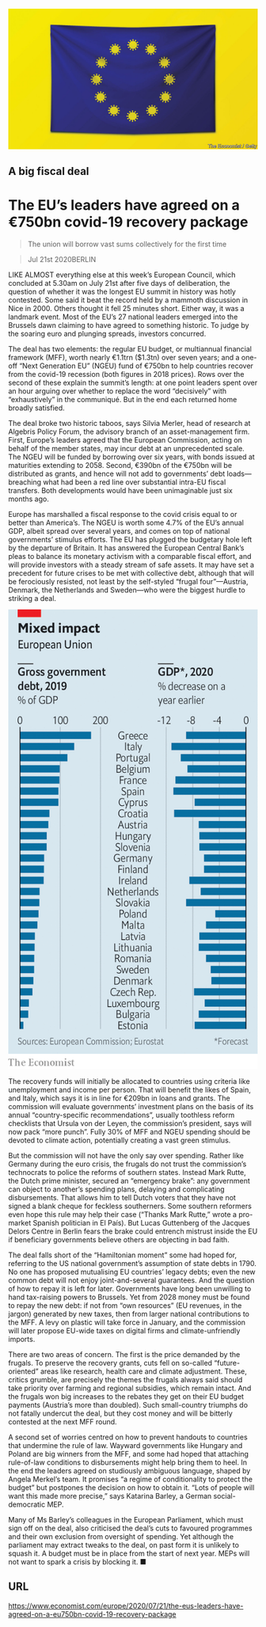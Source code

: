 ![](./images/20200725_EUD001_0.jpg)

## A big fiscal deal

# The EU’s leaders have agreed on a €750bn covid-19 recovery package

> The union will borrow vast sums collectively for the first time

> Jul 21st 2020BERLIN

LIKE ALMOST everything else at this week’s European Council, which concluded at 5.30am on July 21st after five days of deliberation, the question of whether it was the longest EU summit in history was hotly contested. Some said it beat the record held by a mammoth discussion in Nice in 2000. Others thought it fell 25 minutes short. Either way, it was a landmark event. Most of the EU’s 27 national leaders emerged into the Brussels dawn claiming to have agreed to something historic. To judge by the soaring euro and plunging spreads, investors concurred.

The deal has two elements: the regular EU budget, or multiannual financial framework (MFF), worth nearly €1.1trn ($1.3tn) over seven years; and a one-off “Next Generation EU” (NGEU) fund of €750bn to help countries recover from the covid-19 recession (both figures in 2018 prices). Rows over the second of these explain the summit’s length: at one point leaders spent over an hour arguing over whether to replace the word “decisively” with “exhaustively” in the communiqué. But in the end each returned home broadly satisfied.

The deal broke two historic taboos, says Silvia Merler, head of research at Algebris Policy Forum, the advisory branch of an asset-management firm. First, Europe’s leaders agreed that the European Commission, acting on behalf of the member states, may incur debt at an unprecedented scale. The NGEU will be funded by borrowing over six years, with bonds issued at maturities extending to 2058. Second, €390bn of the €750bn will be distributed as grants, and hence will not add to governments’ debt loads—breaching what had been a red line over substantial intra-EU fiscal transfers. Both developments would have been unimaginable just six months ago.

Europe has marshalled a fiscal response to the covid crisis equal to or better than America’s. The NGEU is worth some 4.7% of the EU’s annual GDP, albeit spread over several years, and comes on top of national governments’ stimulus efforts. The EU has plugged the budgetary hole left by the departure of Britain. It has answered the European Central Bank’s pleas to balance its monetary activism with a comparable fiscal effort, and will provide investors with a steady stream of safe assets. It may have set a precedent for future crises to be met with collective debt, although that will be ferociously resisted, not least by the self-styled “frugal four”—Austria, Denmark, the Netherlands and Sweden—who were the biggest hurdle to striking a deal.



![](./images/20200725_EUC597_0.png)

The recovery funds will initially be allocated to countries using criteria like unemployment and income per person. That will benefit the likes of Spain, and Italy, which says it is in line for €209bn in loans and grants. The commission will evaluate governments’ investment plans on the basis of its annual “country-specific recommendations”, usually toothless reform checklists that Ursula von der Leyen, the commission’s president, says will now pack “more punch”. Fully 30% of MFF and NGEU spending should be devoted to climate action, potentially creating a vast green stimulus.

But the commission will not have the only say over spending. Rather like Germany during the euro crisis, the frugals do not trust the commission’s technocrats to police the reforms of southern states. Instead Mark Rutte, the Dutch prime minister, secured an “emergency brake”: any government can object to another’s spending plans, delaying and complicating disbursements. That allows him to tell Dutch voters that they have not signed a blank cheque for feckless southerners. Some southern reformers even hope this rule may help their case (“Thanks Mark Rutte,” wrote a pro-market Spanish politician in El País). But Lucas Guttenberg of the Jacques Delors Centre in Berlin fears the brake could entrench mistrust inside the EU if beneficiary governments believe others are objecting in bad faith.

The deal falls short of the “Hamiltonian moment” some had hoped for, referring to the US national government’s assumption of state debts in 1790. No one has proposed mutualising EU countries’ legacy debts; even the new common debt will not enjoy joint-and-several guarantees. And the question of how to repay it is left for later. Governments have long been unwilling to hand tax-raising powers to Brussels. Yet from 2028 money must be found to repay the new debt: if not from “own resources” (EU revenues, in the jargon) generated by new taxes, then from larger national contributions to the MFF. A levy on plastic will take force in January, and the commission will later propose EU-wide taxes on digital firms and climate-unfriendly imports.

There are two areas of concern. The first is the price demanded by the frugals. To preserve the recovery grants, cuts fell on so-called “future-oriented” areas like research, health care and climate adjustment. These, critics grumble, are precisely the themes the frugals always said should take priority over farming and regional subsidies, which remain intact. And the frugals won big increases to the rebates they get on their EU budget payments (Austria’s more than doubled). Such small-country triumphs do not fatally undercut the deal, but they cost money and will be bitterly contested at the next MFF round.

A second set of worries centred on how to prevent handouts to countries that undermine the rule of law. Wayward governments like Hungary and Poland are big winners from the MFF, and some had hoped that attaching rule-of-law conditions to disbursements might help bring them to heel. In the end the leaders agreed on studiously ambiguous language, shaped by Angela Merkel’s team. It promises “a regime of conditionality to protect the budget” but postpones the decision on how to obtain it. “Lots of people will want this made more precise,” says Katarina Barley, a German social-democratic MEP.

Many of Ms Barley’s colleagues in the European Parliament, which must sign off on the deal, also criticised the deal’s cuts to favoured programmes and their own exclusion from oversight of spending. Yet although the parliament may extract tweaks to the deal, on past form it is unlikely to squash it. A budget must be in place from the start of next year. MEPs will not want to spark a crisis by blocking it. ■

## URL

https://www.economist.com/europe/2020/07/21/the-eus-leaders-have-agreed-on-a-eu750bn-covid-19-recovery-package
